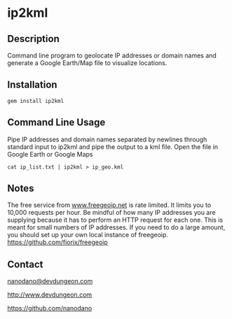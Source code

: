 # ip2kml

## Description

Command line program to geolocate IP addresses or domain names
and generate a Google Earth/Map file to visualize locations.

## Installation

```
gem install ip2kml
```

## Command Line Usage

Pipe IP addresses and domain names separated by newlines through
standard input to ip2kml and pipe the output to a kml file.
Open the file in Google Earth or Google Maps

```
cat ip_list.txt | ip2kml > ip_geo.kml
```

## Notes

The free service from www.freegeoip.net is rate limited. It limits you to 10,000
requests per hour. Be mindful of how many IP addresses you are supplying because it
has to perform an HTTP request for each one. This is meant for small numbers of IP
addresses. If you need to do a large amount, you should set up your own local
instance of freegeoip. https://github.com/fiorix/freegeoip

## Contact

nanodano@devdungeon.com

http://www.devdungeon.com

https://github.com/nanodano